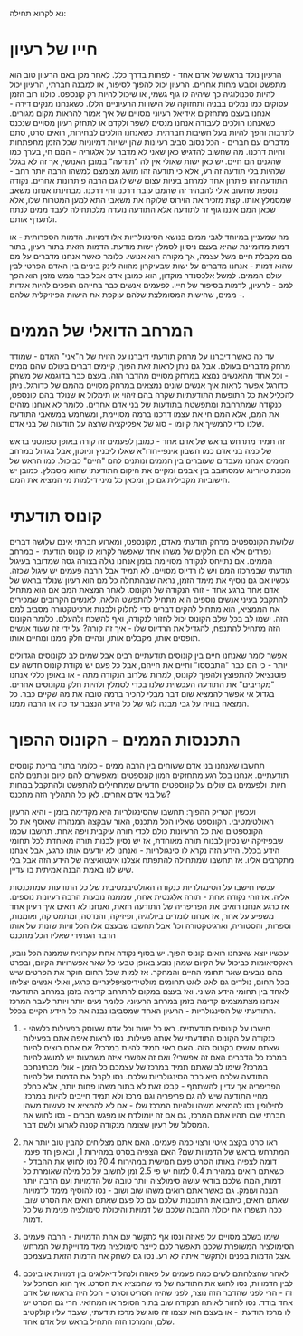 נא לקרוא תחילה: 
[]()

חייו של רעיון
=======

הרעיון נולד בראש של אדם אחד - לפחות בדרך כלל. לאחר מכן באם הרעיון טוב הוא מתפשט וכובש מחות אחרים. הרעיון יכול להפוך לסיפור, או למבנה חברתי, הרעיון יכול להיות טכנולוגיה כך שיהיה לו גוף גשמי, או שיכול להיות רק קונספט. כולנו רוב הזמן עסוקים כמו נמלים בבניה ותחזוקה של הישויות הרעיוניים הללו. כשאנחנו מנקים דירה - אנחנו בעצם מתחזקים אידיאל רעיוני מסויים של איך אמור להראות מקום מגורים. כשאנחנו הולכים לעבודה אנחנו מנסים לשפר ולקדם או לתחזק רעיון מסויים שנכנס לתרבות והפך להיות בעל חשיבות חברתית. כשאנחנו הולכים לבחירות, רואים סרט, סתם מדברים עם חברים - הכל נסוב סביב רעיונות שהן ישויות דמיוניות שכל הזמן מתפתחות וחיות דרכנו. מה שחשוב להדגיש כאן שאני לא מדבר על אלגוריה - המם חי, בערך כמו שהגנים הם חיים. יש כאן ישות שאולי אין לה "תודעה" במובן האנושי, אך זה לא בגלל שלהיות בלי תודעה זה רע, אלא כי תודעה זהו מושג מצומצם למשהו הרבה יותר רחב - התודעה זהו פיתרון אחד למרחב בעיות עצום שיש לו גם הרבה פיתרונות אחרים. נקודה נוספת שחשוב אולי להבהיר זה שהמם עובר דרכנו וחי דרכנו. מבחינתו אנחנו משאב שמסמלץ אותו. קצת מזכיר את הוירוס שלוקח את משאבי התא למען המטרות שלו, אלא שכאן המם איננו גוף זר לתודעה אלא התודעה נועדה מלכתחילה לעבד ממים לנתח ולתעדף אותם.

מה שמעניין במיוחד לגבי ממים בנושא הסינגולריות אלו דמויות. הדמות הספרותית - או דמות מדומיינת שהיא בעצם ניסיון לסמלץ ישות מודעת. הדמות הזאת בתור רעיון, בתור מם מקבלת חיים משל עצמה, אך מקורה הוא אנושי. כלומר כאשר אנחנו מדברים על מם שהוא דמות - אנחנו מדברים על ישות שבעיקרון מהווה לינק ביניים בין האדם הפרטי לבין עולם הממים. למשל אלכסנדר מוקדון, הוא כמובן אדם אבל כבר ממש מזמן הוא הפך למם - לרעיון, לדמות בסיפור של חייו. לפעמים אנשים כבר בחייהם הופכים להיות אגדות - ממים, שהישות המסומלצת שלהם עוקפת את הישות הפיזיקלית שלהם.


המרחב הדואלי של הממים
=======

עד כה כאשר דיברנו על מרחק תודעתי דיברנו על הזוית של ה"אני" האדם - שמודד מרחק מדברים בעולם. אבל גם ניתן לראות זאת הפוך, קיימים דברים בעולם שהם ממים - וכל אחד מהאנשים נמצא במרחק מסויים מהדבר הזה. בעצם כבר בדוגמא של משחק כדורגל אפשר לראות איך אנשים שונים נמצאים במרחק מסויים מהמם של כדורגל. ניתן להכליל את כל התופעות התודעתיות שקרה בהם זיהוי או תימלול או שנולד בהם קונספט, כנקודה שמתרחבת ומתפשטת בתודעות של בני אדם אחרים. כלומר לא אנחנו מזהים את המם, אלא המם חי את עצמו דרכנו ברמה מסויימת, ומשתמש במשאבי התודעה שלנו כדי להמשיך את קיומו - סוג של אפליקציה שרצה על תודעות של בני אדם.  

זה תמיד מתרחש בראש של אדם אחד - כמובן לפעמים זה קורה באופן ספונטני בראש של כמה בני אדם כמו חשבון אינפי-חדו"א שאלו ליבניץ וניוטון, אבל בגדול במרחב הממים אנחנו מעבדים שעוברים בין הממים ונותנים להם "חיים" כביכול. כמו הראש של מכונת טיורינג שמסתובב בין אבנים ומקיים את היקום התודעתי שהוא מסמלץ. כמובן יש חישוביות מקבילית גם כן, ומכאן כל מיני דילמות מי המציא את המם. 

קונוס תודעתי
======

שלושת הקונספטים מרחק תודעתי מאדם, מקונספט, ומארוע חברתי אינם שלושה דברים נפרדים אלא הם חלקים של משהו אחד שאפשר לקרוא לו קונוס תודעתי - במרחב הממים. אם נתייחס לנקודה מסויימת בזמן אנחנו נגלה בצורה גסה שמדובר בעיגול תודעתי שבמרכזו המם ויש לו רדיוס מסויים. לא תמיד אבל הרבה פעמים יש עיגול שכזה. עכשיו אם גם נוסיף את מימד הזמן, נראה שבהתחלה כל מם הוא רעיון שנולד בראש של אדם אחד ברגע אחד - זוהי הנקודה של הקונוס. לאחר המצאת המם אם הוא מתחיל להתקבל בעיני אנשים נוספים הוא מתחיל להתפשט הלאה, לאנשים הקרובים שמכירים את הממציא, הוא מתחיל להקים דברים כדי לחלוק ולבנות ארכיטקטורה מסביב למם הזה. ישמו לב בכל שלב הקונוס יכול לחזור לנקודה, ואף להשכח ולהעלם. כלומר הקונוס הזה מתחיל להתנפח, להגדיל את הרדיוס שלו - איך זה קורה? על ידי זה שעוד אנשים תופסים אותו, מקבלים אותו, ונהיים חלק ממנו ומחיים אותו. 

אפשר לומר שאנחנו חיים בין קונוסים תודעתיים רבים אבל שמים לב לקונוסים הגדולים יותר - כי הם כבר "התבססו" וחיים את חייהם, אבל כל פעם יש נקודת קונוס חדשה עם פוטנציאל להתפוצץ ולהפוך לקונוס, למרות שלרוב הנקודה מתה - או באופן כללי אנחנו "מקריבים" את התודעה העכשוית שלנו בכדי לסמלץ ולהיות חלק מקונוסים אחרים. בגדול אי אפשר להמציא שום דבר מבלי להכיר ברמה טובה את מה שקיים כבר. כל המצאה בנויה על גבי מבנה לוגי של כל הידע הנצבר עד כה או הרבה ממנו. 

התכנסות הממים - הקונוס ההפוך
========

תחשבו שאנחנו בני אדם ששוחים בין הרבה ממים - כלומר בתוך בריכת קונוסים תודעתיים. אנחנו בכל רגע מתחזקים המון קונספטים ומאפשרים להם קיום ונותנים להם חיות. ולפעמים גם עולים על קונספטים חדשים שמתחילים להתפשט ולהתקבל במחות של בני אדם אחרים. לאן כל התהליך הזה מתכנס? 

ועכשין הטריק ההפוך: תחשבו שהסינגולריות היא מקדימה בזמן - והיא הרעיון האולטימטיבי. הקונספט שאליו הכל מתכנס, האור שבקצה המנהרה שאוסף את כל הקונספטים ואת כל הרעיונות כולם לכדי תורה עיקבית ויפה אחת. תחשבו שכמו שבפיזיקה יש נסיון לבנות תורה מאוחדת, אז יש נסיון לבנות תורה מאוחדת לכל תחומי הידע בכלל. הידע הזה נקרא לו סינגולריות - ואנחנו לא יודעים אותו כרגע, אבל אנחנו מתקרבים אליו. אז תחשבו שמתחילה להתפתח אצלנו אינטואיציה של הידע הזה אבל בלי שיש לנו באמת הבנה אמיתית בו עדיין. 

עכשיו חישבו על הסינגולריות כנקודה האולטיבמטיבית של כל התודעות שמתכנסות אליה. אז זוהי נקודה אחת - תורה אלגנטית אחת, שממנה נובעות הרבה רעיונות נוספים. אז כרגע אנחנו רואים את הפריפריה של התודעה הזאת, ואנחנו לא רואים איך רעיון אחד משפיע על אחר, אז אנחנו לומדים ביולוגיה, ופיזיקה, והנדסה, ומתמטיקה, ואומנות, וספרות, והסטוריה, וארגיטקטורה וכו' אבל תחשבו שבעצם אלו הכל זויות שונות של אותו הדבר העתידי שאליו הכל מתכנס 

עכשיו יוצא שאנחנו רואים קונוס הפוך. יש בסוף נקודה אחת עקרונית שממנה הכל נובע, האקסיאומות כביכול של הקיום שמהן נובע באופן טבעי כל שאר אפשרויות הקיום, ובפרט מהם נובעים שאר תחומי החיים והמחקר. אז למות שכל תחום חוקר את הפרטים שיש בכל תחום, נולדים גם לאט לאט תחומים מולטידיסציפלינריים כרגע, ואולי אנשים יצליחו לאחד בין תחומי הידע השוני. ואז בעצם במקום להתרחב קדימה בזמן במרחב התודעתי אנחנו מצתמצמים קדימה בזמן במרחב הרעיוני. כלומר נעים יותר ויותר לעבר המרכז התודעתי של הסינגולריות - הרעיון האחד שמסביבו נבנה את כל הידע הקיים בכלל.


1. חישבו על קונוסים תודעתיים. ראו כל ישות וכל אדם שעוסק בפעילות כלשהי - כנקודה על הקונוס התודעתי של אותה פעילות. נסו לראות איפה אתם בפעילות שאתם עושים בקונוס הזה. האם ראוי תמיד להיות במרכז? אם אתם רוצים להיות במרכז כל הדברים האם זה אפשרי? ואם זה אפשרי איזה משמעות יש למושג להיות במרכז? שימו לב שאתם תמיד במרכז של עצמכם כל הזמן - אולי מבחינתכם התודעה שלכם היא כבר הסינגולריות שלכם. נסו לקבל את הדמות של להיות הפריפריה אך עדיין להשתתף - קבלו זאת לא בתור משהו פחות יותר, אלא כחלק מחיי התודעה שיש לה גם פריפריה וגם מרכז ולא תמיד חייבים להיות במרכז. לחילופין נסו להמציא משהו ולהיות המרכז שלו - אם לא להמציא אז לעשות משהו חברתי שבו תהיו אתם המרכז, גם אם זה יומולדת או מפגש חברים - נסו לחוש את המסלול של רעיון שצומח מנקודה קטנה לארוע ולשם דבר. 

2. ראו סרט בקצב איטי ורצוי כמה פעמים. האם אתם מצליחים להבין טוב יותר את המתרחש בראש של הדמויות שם? האם הצפיה בסרט במהירות 1, ובאופן חד פעמי דומה לצפיה באותו הסרט פעם חמישית במהירות 0.4? נסו לחוש את ההבדל - כשאתם רואים במהירות 0.4 למוח יש פי 2.5 זמן לחשוב על כל מילה שאומרת כל דמות, המח שלכם בודאי עושה סימולציה יותר טובה של הדמויות ועם הרבה יותר הבנה ועומק. גם כאשר אתם רואים משהו שוב ושוב - נסו להוסיף מימד לדמויות שאתם רואים, כיתבו את התובנות שלכם עם כל פעם שאתם רואים את הסרט שוב. ככה תשפרו את יכולת ההבנה שלכם של דמויות והיכולת סימולציה פנימית של כל דמות. 

3. שימו בשלב מסויים על פאוזה ונסו אף לתקשר עם אחת הדמויות - הרבה פעמים הסימולציה המשופרת שלכם תאפשר לכם לייצר סימולציה מאד מדוייקת של המרחש אצל הדמות בפנים ולתקשר איתה לא רע. נסו גם לשחק את הדמות הזאת בעצמכם.

4. לאחר שהצלחתם לשים כמה פעמים על פאוזה ולנהל דיאלוגים בין דמויות או בינכם לבין הדמויות, נסו לחוש את התודעה של מי שהמציא את הסרט. איך הוא הסתכל על זה - הרי לפני שהדבר הזה נוצר, לפני שהיה תסריט וסרט - הכל היה בראשו של אדם אחד בודד. נסו לחזור לאותה הנקודה שוב בתור הסופר או המחזאי. הרי גם הסרט יש לו מרכז תודעתי - או בעצם הוא עצמו זה סוג של מרכז תודעתי, שעבד עליו קולקטיב שלם, והמרכז הזה התחיל בראש של אדם אחד.

